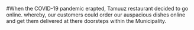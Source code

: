 #When the COVID-19 pandemic erapted, Tamuuz restaurant decided to go online. whereby, our customers could order our auspacious dishes online and get them delivered at there doorsteps within the Municipality.
